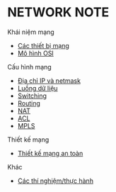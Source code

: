 # NETWORK NOTE

Khái niệm mạng

- [Các thiết bị mạng](../network_engineer_dream/1_network_devices/index.md)
- [Mô hình OSI](../network_engineer_dream/2_OSI_model_and_Protocol/index.md)

Cấu hình mạng

- [Địa chỉ IP và netmask](../network_engineer_dream/4_1_IPaddress_Netmask/index.md)
- [Luồng dữ liệu](../network_engineer_dream/5_DataFlow/index.md)
- [Switching](../network_engineer_dream/4_3_Switching/index.md)
- [Routing](../network_engineer_dream/4_4_Routing/index.md)
- [NAT](../network_engineer_dream/4_5_NAT/index.md)
- [ACL](../network_engineer_dream/4_7_ACL/index.md)
- [MPLS](../network_engineer_dream/4_6_MPLS/index.md)

Thiết kế mạng

- [Thiết kế mạng an toàn](../network_engineer_dream/6_secure_nework_design_principle/index.md)

Khác

- [Các thí nghiệm/thực hành](../network_engineer_dream/experiment/index.md)

